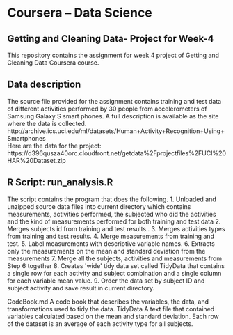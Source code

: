 <h1>Coursera – Data Science</h1>
<h2>Getting and Cleaning Data- Project for Week-4</h2>
This repository contains the assignment for week 4 project of Getting and Cleaning Data Coursera course.
<h2>Data description</h2>
The source file provided for the assignment contains training and test data of different activities performed by 30 people from accelerometers of Samsung Galaxy S smart phones. A full description is available as the site where the data is collected.<br>
http://archive.ics.uci.edu/ml/datasets/Human+Activity+Recognition+Using+Smartphones<br>
Here are the data for the project:<br>
https://d396qusza40orc.cloudfront.net/getdata%2Fprojectfiles%2FUCI%20HAR%20Dataset.zip<br>

<h2>R Script: run_analysis.R</h2>
The script contains the program that does the following.
1.	Unloaded and unzipped source data files into current directory which contains measurements, activities performed, the subjected who did the         
    activities and the kind of measurements performed for both training and test data
2.	Merges subjects id from training and test results..
3.	Merges activities types from training and test results.
4.	Merge measurements from training and test.
5.	Label measurements with descriptive variable names.
6.	Extracts only the measurements on the mean and standard deviation from the measurements
7.	Merge all the subjects, activities and measurements from Step 6 together
8.	Creates 'wide' tidy data set called TidyData that contains a single row for each activity and subject combination and a single column for each
    variable mean value.
9.	Order the data set by subject ID and subject activity and save result in current directory.

CodeBook.md
A code book that describes the variables, the data, and transformations used to tidy the data.
TidyData
A text file that contained variables calculated based on the mean and standard deviation. Each row of the dataset is an average of each activity type for all subjects.
